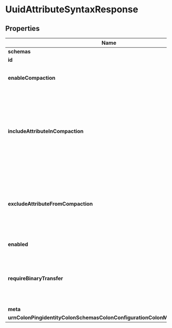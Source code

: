 

# UuidAttributeSyntaxResponse


## Properties

| Name | Type | Description | Notes |
|------------ | ------------- | ------------- | -------------|
|**schemas** | **List&lt;EnumuuidAttributeSyntaxSchemaUrn&gt;** |  |  |
|**id** | **String** | Name of the Attribute Syntax |  |
|**enableCompaction** | **Boolean** | Indicates whether values of attributes with this syntax should be compacted when stored in a local DB database. |  [optional] |
|**includeAttributeInCompaction** | **List&lt;String&gt;** | Specifies the specific attributes (which should be associated with this syntax) whose values should be compacted. If one or more include attributes are specified, then only those attributes will have their values compacted. If not set then all attributes will have their values compacted. The exclude-attribute-from-compaction property takes precedence over this property. |  [optional] |
|**excludeAttributeFromCompaction** | **List&lt;String&gt;** | Specifies the specific attributes (which should be associated with this syntax) whose values should not be compacted. If one or more exclude attributes are specified, then values of those attributes will not have their values compacted. This property takes precedence over the include-attribute-in-compaction property. |  [optional] |
|**enabled** | **Boolean** | Indicates whether the Attribute Syntax is enabled. |  |
|**requireBinaryTransfer** | **Boolean** | Indicates whether values of this attribute are required to have a \&quot;binary\&quot; transfer option as described in RFC 4522. Attributes with this syntax will generally be referenced with names including \&quot;;binary\&quot; (e.g., \&quot;userCertificate;binary\&quot;). |  [optional] |
|**meta** | [**MetaMeta**](MetaMeta.md) |  |  [optional] |
|**urnColonPingidentityColonSchemasColonConfigurationColonMessagesColon20** | [**MetaUrnPingidentitySchemasConfigurationMessages20**](MetaUrnPingidentitySchemasConfigurationMessages20.md) |  |  [optional] |



